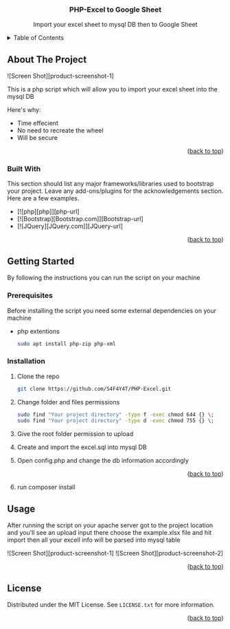 <a name="readme-top"></a>

<div align="center">
  <h3 align="center">PHP-Excel to Google Sheet</h3>
  <p>Import your excel sheet to mysql DB then to Google Sheet</p>
</div>

<!-- TABLE OF CONTENTS -->
<details>
  <summary>Table of Contents</summary>
  <ol>
    <li>
      <a href="#about-the-project">About The Project</a>
      <ul>
        <li><a href="#built-with">Built With</a></li>
      </ul>
    </li>
    <li>
      <a href="#getting-started">Getting Started</a>
      <ul>
        <li><a href="#prerequisites">Prerequisites</a></li>
        <li><a href="#installation">Installation</a></li>
      </ul>
    </li>
    <li><a href="#usage">Usage</a></li>
    <li><a href="#license">License</a></li>
  </ol>
</details>



<!-- ABOUT THE PROJECT -->
## About The Project

![Screen Shot][product-screenshot-1]

This is a php script which will allow you to import your excel sheet into the mysql DB

Here's why:
* Time effecient
* No need to recreate the wheel
* Will be secure

<p align="right">(<a href="#readme-top">back to top</a>)</p>

### Built With

This section should list any major frameworks/libraries used to bootstrap your project. Leave any add-ons/plugins for the acknowledgements section. Here are a few examples.

* [![php][php]][php-url]
* [![Bootstrap][Bootstrap.com]][Bootstrap-url]
* [![JQuery][JQuery.com]][JQuery-url]

<p align="right">(<a href="#readme-top">back to top</a>)</p>

<!-- GETTING STARTED -->
## Getting Started

By following the instructions you can run the script on your machine

### Prerequisites

Before installing the script you need some external dependencies on your machine
* php extentions
  ```sh
  sudo apt install php-zip php-xml
  ```

### Installation

1. Clone the repo
   ```sh
   git clone https://github.com/S4F4Y4T/PHP-Excel.git
   ```
2. Change folder and files permissions 
   ```sh
   sudo find "Your project directory" -type f -exec chmod 644 {} \;
   sudo find "Your project directory" -type d -exec chmod 755 {} \;
   ```
3. Give the root folder permission to upload

4. Create and import the excel.sql into mysql DB

5. Open config.php and change the db information accordingly

<p align="right">(<a href="#readme-top">back to top</a>)</p>

6. run composer install

<!-- USAGE EXAMPLES -->
## Usage

After running the script on your apache server got to the project location and you'll see an upload input there choose the example.xlsx file and hit import then all your excell info will be parsed into mysql table

![Screen Shot][product-screenshot-1]
![Screen Shot][product-screenshot-2]

<p align="right">(<a href="#readme-top">back to top</a>)</p>


<!-- LICENSE -->
## License

Distributed under the MIT License. See `LICENSE.txt` for more information.

<p align="right">(<a href="#readme-top">back to top</a>)</p>

